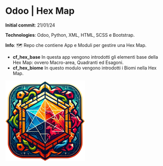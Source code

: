 # Odoo | Hex Map
**Initial commit**: 21/01/24

**Technologies**: Odoo, Python, XML, HTML, SCSS e Bootstrap.

**Info**: :world_map: Repo che contiene App e Moduli per gestire una Hex Map.  
- **cf_hex_base** In questa app vengono introdotti gli elementi base della Hex Map: ovvero Macro-area, Quadranti ed Esagoni.
- **cf_hex_biome** In questo modulo vengono introdotti i Biomi nella Hex Map.

<img src="cf_hex_base/static/description/icon.png" width="250"/>
